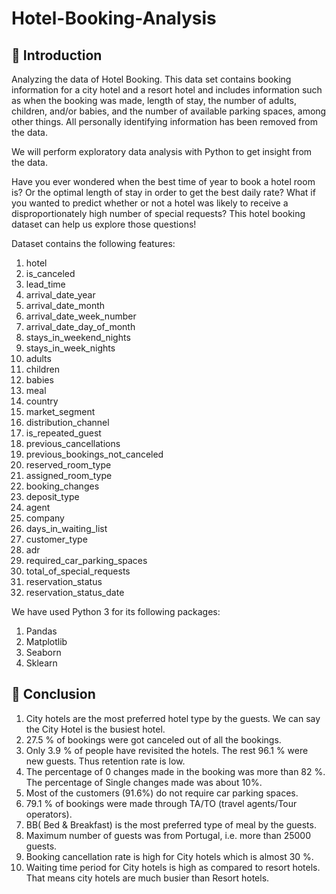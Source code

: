 # Hotel-Booking-Analysis
## 📖 Introduction

Analyzing the data of Hotel Booking. This data set contains booking information for a city hotel and a resort hotel and includes information such as when the booking was made, length of stay, the number of adults, children, and/or babies, and the number of available parking spaces, among other things. All personally identifying information has been removed from the data.

We will perform exploratory data analysis with Python to get insight from the data.

Have you ever wondered when the best time of year to book a hotel room is? Or the optimal length of stay in order to get the best daily rate? What if you wanted to predict whether or not a hotel was likely to receive a disproportionately high number of special requests? This hotel booking dataset can help us explore those questions!


Dataset contains the following features:

1) hotel
2) is_canceled
3) lead_time
4) arrival_date_year
5) arrival_date_month
6) arrival_date_week_number
7) arrival_date_day_of_month
8) stays_in_weekend_nights
9) stays_in_week_nights
10) adults
11) children
12) babies
13) meal
14) country
15) market_segment
16) distribution_channel
17) is_repeated_guest
18) previous_cancellations
19) previous_bookings_not_canceled
20) reserved_room_type
21) assigned_room_type
22) booking_changes
23) deposit_type
24) agent
25) company
26) days_in_waiting_list
27) customer_type
28) adr
29) required_car_parking_spaces
30) total_of_special_requests
31) reservation_status
32) reservation_status_date


We have used Python 3 for its following packages:

1. Pandas
2. Matplotlib
3. Seaborn
4. Sklearn

## 📖 Conclusion

1) City hotels are the most preferred hotel type by the guests. We can say the City Hotel is the busiest hotel.
2) 27.5 % of bookings were got canceled out of all the bookings.
3) Only 3.9 % of people have revisited the hotels. The rest 96.1 % were new guests. Thus retention rate is low.
4) The percentage of 0 changes made in the booking was more than 82 %. The percentage of Single changes made was about 10%.
5) Most of the customers (91.6%) do not require car parking spaces.
6) 79.1 % of bookings were made through TA/TO (travel agents/Tour operators).
7) BB( Bed & Breakfast) is the most preferred type of meal by the guests.
8) Maximum number of guests was from Portugal, i.e. more than 25000 guests.
9) Booking cancellation rate is high for City hotels which is almost 30 %.
10) Waiting time period for City hotels is high as compared to resort hotels. That means city hotels are much busier than Resort hotels.
